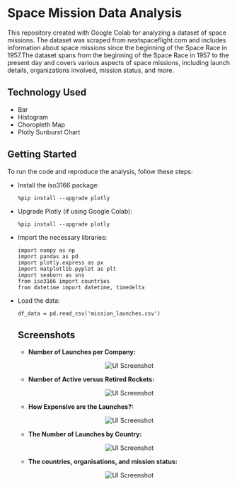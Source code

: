 # Space Mission Data Analysis
This repository created with Google Colab for analyzing a dataset of space missions. The dataset was scraped from nextspaceflight.com and includes information about space missions since the beginning of the Space Race in 1957.The dataset spans from the beginning of the Space Race in 1957 to the present day and covers various aspects of space missions, including launch details, organizations involved, mission status, and more.

## Technology Used
- Bar
- Histogram
- Choropleth Map
- Plotly Sunburst Chart 


## Getting Started
To run the code and reproduce the analysis, follow these steps:
- Install the iso3166 package:

    ``` %pip install --upgrade plotly ```
- Upgrade Plotly (if using Google Colab):

  ``` %pip install --upgrade plotly ```

- Import the necessary libraries:

  ```
  import numpy as np
  import pandas as pd
  import plotly.express as px
  import matplotlib.pyplot as plt
  import seaborn as sns
  from iso3166 import countries
  from datetime import datetime, timedelta
   ```

- Load the data:

  ``` df_data = pd.read_csv('mission_launches.csv') ```

  ## Screenshots
     - **Number of Launches per Company:**
        <div align="center"><img src="space_mission_1.png" alt="UI Screenshot"/></div>
     
     - **Number of Active versus Retired Rockets:**
       <div align="center"><img src="space_mission_2.png" alt="UI Screenshot"/></div>

     - **How Expensive are the Launches?:**
      <div align="center"><img src="space_mission_3.png" alt="UI Screenshot"/></div>

    - **The Number of Launches by Country:**
      <div align="center"><img src="space_mission_4.png" alt="UI Screenshot"/></div>
 
   - **The countries, organisations, and mission status:**
     <div align="center"><img src="space_mission_5.png" alt="UI Screenshot"/></div>

